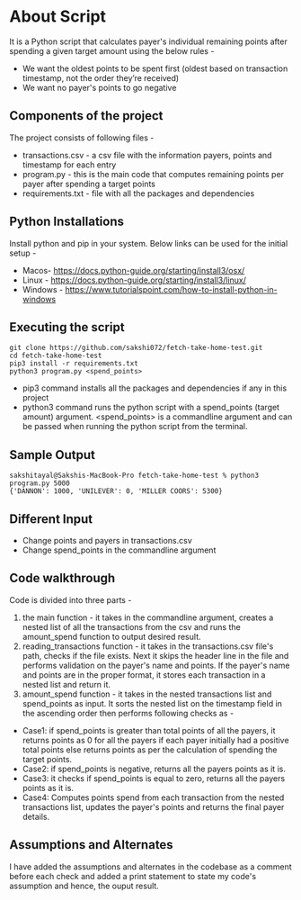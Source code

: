 # About Script 
It is a Python script that calculates payer's individual remaining points after spending a given target amount using the below rules - 

* We want the oldest points to be spent first (oldest based on transaction timestamp, not the order they’re received)
* We want no payer's points to go negative

## Components of the project
The project consists of following files - 

* transactions.csv - a csv file with the information payers, points and timestamp for each entry
* program.py - this is the main code that computes remaining points per payer after spending a target points
* requirements.txt - file with all the packages and dependencies 

## Python Installations 
Install python and pip in your system. Below links can be used for the initial setup -
- Macos- https://docs.python-guide.org/starting/install3/osx/ 
- Linux - https://docs.python-guide.org/starting/install3/linux/
- Windows - https://www.tutorialspoint.com/how-to-install-python-in-windows

## Executing the script 
```
git clone https://github.com/sakshi072/fetch-take-home-test.git
cd fetch-take-home-test
pip3 install -r requirements.txt
python3 program.py <spend_points>
```

- pip3 command installs all the packages and dependencies if any in this project
- python3 command runs the python script with a spend_points (target amount) argument. 
<spend_points> is a commandline argument and can be passed when running the python script from the terminal. 

## Sample Output 
```
sakshitayal@Sakshis-MacBook-Pro fetch-take-home-test % python3 program.py 5000
{'DANNON': 1000, 'UNILEVER': 0, 'MILLER COORS': 5300}
```

## Different Input 
- Change points and payers in transactions.csv
- Change spend_points in the commandline argument

## Code walkthrough 

Code is divided into three parts - 
1. the main function - it takes in the commandline argument, creates a nested list of all the transactions from the csv and runs the amount_spend function to output desired result. 
2. reading_transactions function - it takes in the transactions.csv file's path, checks if the file exists. Next it skips the header line in the file and performs validation on the payer's name and points. If the payer's name and points are in the proper format, it stores each transaction in a nested list and return it. 
3. amount_spend function - it takes in the nested transactions list and spend_points as input. It sorts the nested list on the timestamp field in the ascending order then performs following checks as -

* Case1: if spend_points is greater than total points of all the payers, it returns points as 0 for all the payers if each payer initially had a positive total points else returns points as per the calculation of spending the target points.
* Case2: if spend_points is negative, returns all the payers points as it is. 
* Case3: it checks if spend_points is equal to zero, returns all the payers points as it is.
* Case4: Computes points spend from each transaction from the nested transactions list, updates the payer's points and returns the final payer details. 

## Assumptions and Alternates 

I have added the assumptions and alternates in the codebase as a comment before each check and added a print statement to state my code's assumption and hence, the ouput result. 

